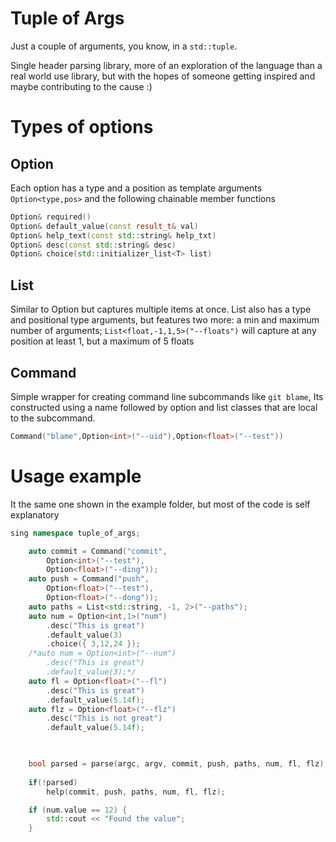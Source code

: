 # Tuple of Args
Just a couple of arguments, you know, in a `std::tuple`.

Single header parsing library, more of an exploration of the language than a real world use library, but with the hopes of someone getting inspired and maybe contributing to the cause :)

# Types of options

## Option
Each option has a type and a position as template arguments `Option<type,pos>`
and the following chainable member functions

```cpp
Option& required()
Option& default_value(const result_t& val)
Option& help_text(const std::string& help_txt)
Option& desc(const std::string& desc)
Option& choice(std::initializer_list<T> list)
```

## List
Similar to Option but captures multiple items at once. List also has a type and positional type arguments, but features two more: a min and maximum number of arguments; `List<float,-1,1,5>("--floats")` will capture at any position at least 1, but a maximum of 5 floats

## Command
Simple wrapper for creating command line subcommands like `git blame`, Its constructed using a name followed by option and list classes that are local to the subcommand.

```cpp
Command("blame",Option<int>("--uid"),Option<float>("--test"))
```


# Usage example
It the same one shown in the example folder, but most of the code is self explanatory

```cpp
sing namespace tuple_of_args;

    auto commit = Command("commit", 
        Option<int>("--test"), 
        Option<float>("--ding"));
    auto push = Command("push", 
        Option<float>("--test"), 
        Option<float>("--dong"));
    auto paths = List<std::string, -1, 2>("--paths");
    auto num = Option<int,1>("num")
        .desc("This is great")
        .default_value(3)
        .choice({ 3,12,24 });
    /*auto num = Option<int>("--num")
        .desc("This is great")
        .default_value(3);*/
    auto fl = Option<float>("--fl")
        .desc("This is great")
        .default_value(5.14f);
    auto flz = Option<float>("--flz")
        .desc("This is not great")
        .default_value(5.14f);


    
    bool parsed = parse(argc, argv, commit, push, paths, num, fl, flz);
    
    if(!parsed) 
        help(commit, push, paths, num, fl, flz);

    if (num.value == 12) {
        std::cout << "Found the value";
    }
```